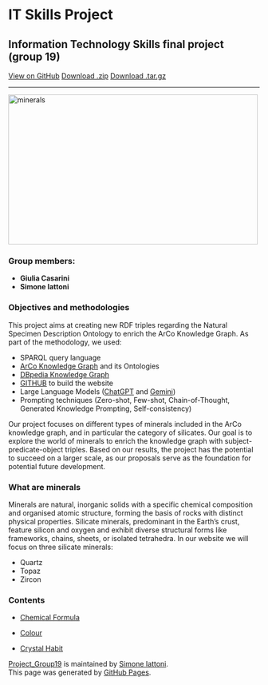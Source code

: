 # IT Skills Project

## Information Technology Skills final project (group 19)

[View on GitHub](https://github.com/simiat/Project_Group19-)  [Download .zip](https://github.com/simiat/Project_Group19-/zipball/master)  [Download .tar.gz](https://github.com/simiat/Project_Group19-/tarball/master)

---

<img src="https://img.atlasobscura.com/OK0wNiViBtJsTzZqw0o-gdxZBDbArPmTc8FoOsaIUpM/rs:fill:12000:12000/q:81/sm:1/scp:1/ar:1/aHR0cHM6Ly9hdGxh/cy1kZXYuczMuYW1h/em9uYXdzLmNvbS91/cGxvYWRzL2Fzc2V0/cy8xNDk4NDg4ZmJm/ZjgxNDM5ZjFfc3Rv/bmVzLTE2NDY0Nzlf/OTYwXzcyMC5qcGc.jpg" alt="minerals" width="500" height="300"/>


### Group members: 

- **Giulia Casarini**
- **Simone Iattoni**

### Objectives and methodologies

This project aims at creating new RDF triples regarding the Natural Specimen Description Ontology to enrich the ArCo Knowledge Graph. As part of the methodology, we used:

- SPARQL query language
- [ArCo Knowledge Graph](http://wit.istc.cnr.it/arco/index.php?lang=en) and its Ontologies
- [DBpedia Knowledge Graph](https://www.dbpedia.org/)
- [GITHUB](https://github.com/) to build the website
- Large Language Models ([ChatGPT](https://openai.com/chatgpt/) and [Gemini](https://gemini.google.com/app?hl=it))
- Prompting techniques (Zero-shot, Few-shot, Chain-of-Thought, Generated Knowledge Prompting, Self-consistency)

Our project focuses on different types of minerals included in the ArCo knowledge graph, and in particular the category of silicates. Our goal is to explore the world of minerals to enrich the knowledge graph with subject-predicate-object triples. Based on our results, the project has the potential to succeed on a larger scale, as our proposals serve as the foundation for potential future development.

### What are minerals

Minerals are natural, inorganic solids with a specific chemical composition and organised atomic structure, forming the basis of rocks with distinct physical properties.​ Silicate minerals, predominant in the Earth’s crust, feature silicon and oxygen and exhibit diverse structural forms like frameworks, chains, sheets, or isolated tetrahedra.​ In our website we will focus on three silicate minerals:

* Quartz
* Topaz
* Zircon

### Contents 

* [Chemical Formula](https://github.com/simiat/Project_Group19/blob/master/page1.md)

* [Colour](https://github.com/simiat/Project_Group19/blob/master/page2.md)

* [Crystal Habit](https://github.com/simiat/Project_Group19/blob/master/page3.md)





<span class="site-footer-owner"> [Project_Group19](https://github.com/simiat/Project_Group19) is maintained by [Simone Iattoni](https://github.com/simiat).
</span>  
<span class="site-footer-credits">
This page was generated by [GitHub Pages](https://pages.github.com).
</span>

